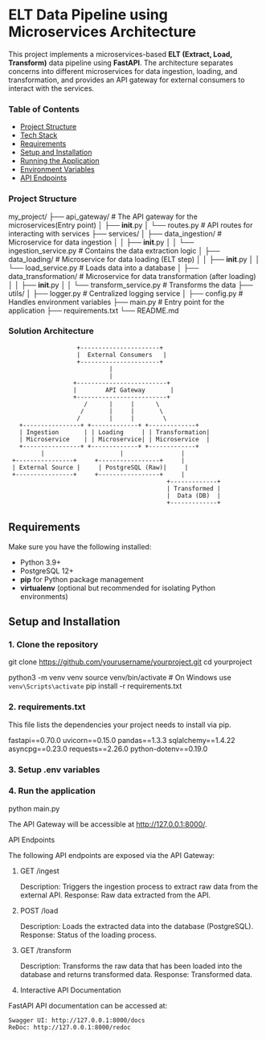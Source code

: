 # ELT Data Pipeline using Microservices Architecture

This project implements a microservices-based **ELT (Extract, Load, Transform)** data pipeline using **FastAPI**. The architecture separates concerns into different microservices for data ingestion, loading, and transformation, and provides an API gateway for external consumers to interact with the services. 

### Table of Contents
- [Project Structure](#project-structure)
- [Tech Stack](#tech-stack)
- [Requirements](#requirements)
- [Setup and Installation](#setup-and-installation)
- [Running the Application](#running-the-application)
- [Environment Variables](#environment-variables)
- [API Endpoints](#api-endpoints)


### Project Structure

my_project/
├── api_gateway/                    # The API gateway for the microservices(Entry point)
│   ├── __init__.py
│   └── routes.py                   # API routes for interacting with services
├── services/
│   ├── data_ingestion/             # Microservice for data ingestion
│   │   ├── __init__.py
│   │   └── ingestion_service.py    # Contains the data extraction logic
│   ├── data_loading/               # Microservice for data loading (ELT step)
│   │   ├── __init__.py
│   │   └── load_service.py         # Loads data into a database
│   ├── data_transformation/        # Microservice for data transformation (after loading)
│   │   ├── __init__.py
│   │   └── transform_service.py    # Transforms the data
├── utils/
│   ├── logger.py                   # Centralized logging service
│   ├── config.py                   # Handles environment variables
├── main.py                         # Entry point for the application
├── requirements.txt
└── README.md


### Solution Architecture
                       +----------------------+
                       |  External Consumers   |
                       +----------------------+
                                |
                                |
                      +-------------------------+
                      |        API Gateway       |
                      +-------------------------+
                         /      |     |      \
                        /       |     |       \
                       /        |     |        \
       +----------------+ +-------------+ +-------------+
       | Ingestion       | | Loading     | | Transformation|
       | Microservice    | | Microservice| | Microservice  |
       +----------------+ +-------------+ +-------------+
             |                     |                |
     +----------------+     +-----------------+     |
     | External Source |     | PostgreSQL (Raw)|     |
     +----------------+     +-----------------+     |
                                                +-------------+
                                                | Transformed |
                                                |  Data (DB)  |
                                                +-------------+




## Requirements

Make sure you have the following installed:
- Python 3.9+
- PostgreSQL 12+
- **pip** for Python package management
- **virtualenv** (optional but recommended for isolating Python environments)


## Setup and Installation

### 1. Clone the repository
git clone https://github.com/yourusername/yourproject.git
cd yourproject


python3 -m venv venv
source venv/bin/activate  # On Windows use `venv\Scripts\activate`
pip install -r requirements.txt



### **2. requirements.txt**

This file lists the dependencies your project needs to install via pip.


fastapi==0.70.0
uvicorn==0.15.0
pandas==1.3.3
sqlalchemy==1.4.22
asyncpg==0.23.0
requests==2.26.0
python-dotenv==0.19.0

### **3. Setup .env variables**

### **4. Run the application**

python main.py

The API Gateway will be accessible at http://127.0.0.1:8000/.



API Endpoints

The following API endpoints are exposed via the API Gateway:
1. GET /ingest

    Description: Triggers the ingestion process to extract raw data from the external API.
    Response: Raw data extracted from the API.

2. POST /load

    Description: Loads the extracted data into the database (PostgreSQL).
    Response: Status of the loading process.

3. GET /transform

    Description: Transforms the raw data that has been loaded into the database and returns transformed data.
    Response: Transformed data.

4. Interactive API Documentation

FastAPI API documentation can be accessed at:

    Swagger UI: http://127.0.0.1:8000/docs
    ReDoc: http://127.0.0.1:8000/redoc

